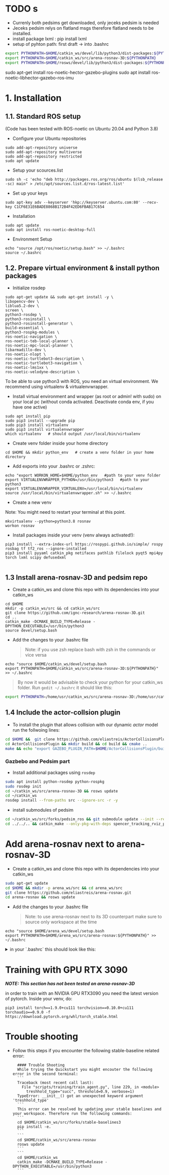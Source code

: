 # TODO s
- Currenly both pedsims get downloaded, only jeceks pedsim is needed
- Jeceks pedsim relys on flatland msgs therefore flatland needs to be installed.
- install package lxml : pip install lxml
- setup of pyhton path: first draft → into .bashrc
```bash
export PYTHONPATH=$HOME/catkin_ws/devel/lib/python3/dist-packages:${PYTHONPATH}
export PYTHONPATH=$HOME/catkin_ws/src/arena-rosnav-3D:${PYTHONPATH}
export PYTHONPATH=$HOME/rosws/devel/lib/python3/dist-packages:${PYTHONPATH}
```
sudo apt-get install ros-noetic-hector-gazebo-plugins
sudo apt install ros-noetic-libhector-gazebo-ros-imu

# 1. Installation

## 1.1. Standard ROS setup

(Code has been tested with ROS-noetic on Ubuntu 20.04 and Python 3.8)

- Configure your Ubuntu repositories

```
sudo add-apt-repository universe
sudo add-apt-repository multiverse
sudo add-apt-repository restricted
sudo apt update
```

- Setup your scources.list

```
sudo sh -c 'echo "deb http://packages.ros.org/ros/ubuntu $(lsb_release -sc) main" > /etc/apt/sources.list.d/ros-latest.list'
```

- Set up your keys

```
sudo apt-key adv --keyserver 'hkp://keyserver.ubuntu.com:80' --recv-key C1CF6E31E6BADE8868B172B4F42ED6FBAB17C654
```

- Installation

```
sudo apt update
sudo apt install ros-noetic-desktop-full
```

- Environment Setup

```
echo "source /opt/ros/noetic/setup.bash" >> ~/.bashrc
source ~/.bashrc
```

## 1.2. Prepare virtual environment & install python packages

- Initialize rosdep

```
sudo apt-get update && sudo apt-get install -y \
libopencv-dev \
liblua5.2-dev \
screen \
python3-rosdep \
python3-rosinstall \
python3-rosinstall-generator \
build-essential \
python3-rospkg-modules \
ros-noetic-navigation \
ros-noetic-teb-local-planner \
ros-noetic-mpc-local-planner \
libarmadillo-dev \
ros-noetic-nlopt \
ros-noetic-turtlebot3-description \
ros-noetic-turtlebot3-navigation \
ros-noetic-lms1xx \
ros-noetic-velodyne-description \
```

To be able to use python3 with ROS, you need an virtual environment. We recommend using virtualenv & virtualenvwrapper.

- Install virtual environment and wrapper (as root or admin! with sudo) on your local pc (without conda activated. Deactivate conda env, if you have one active)

```
sudo apt install pip
sudo pip3 install --upgrade pip
sudo pip3 install virtualenv
sudo pip3 install virtualenvwrapper
which virtualenv   # should output /usr/local/bin/virtualenv
```

- Create venv folder inside your home directory

```
cd $HOME && mkdir python_env   # create a venv folder in your home directory
```

- Add exports into your .bashrc or .zshrc:

```
echo "export WORKON_HOME=$HOME/python_env   #path to your venv folder
export VIRTUALENVWRAPPER_PYTHON=/usr/bin/python3   #path to your python3
export VIRTUALENVWRAPPER_VIRTUALENV=/usr/local/bin/virtualenv
source /usr/local/bin/virtualenvwrapper.sh" >> ~/.bashrc
```

- Create a new venv

Note: You might need to restart your terminal at this point.

```
mkvirtualenv --python=python3.8 rosnav
workon rosnav
```

- Install packages inside your venv (venv always activated!):

```
pip3 install --extra-index-url https://rospypi.github.io/simple/ rospy rosbag tf tf2_ros --ignore-installed
pip3 install pyyaml catkin_pkg netifaces pathlib filelock pyqt5 mpi4py torch lxml scipy defusedxml


```

## 1.3 Install arena-rosnav-3D and pedsim repo

- Create a catkin_ws and clone this repo with its dependencies into your catkin_ws

```
cd $HOME
mkdir -p catkin_ws/src && cd catkin_ws/src
git clone https://github.com/ignc-research/arena-rosnav-3D.git
cd ..
catkin_make -DCMAKE_BUILD_TYPE=Release -DPYTHON_EXECUTABLE=/usr/bin/python3
source devel/setup.bash
```

- Add the changes to your .bashrc file
  > Note: if you use zsh replace bash with zsh in the commands or vice versa

```
echo "source $HOME/catkin_ws/devel/setup.bash
export PYTHONPATH=$HOME/catkin_ws/src/arena-rosnav-3D:${PYTHONPATH}" >> ~/.bashrc
```

> By now it would be advisable to check your python for your catkin_ws folder. Run `gedit ~/.bashrc` it should like this: 
```bash
export PYTHONPATH=/home/usr/catkin_ws/src/arena-rosnav-3D:/home/usr/catkin_ws/devel/lib/python3/dist-packages:/opt/ros/noetic/lib/python3/dist-packages
```

## 1.4 Include the actor-collsion plugin

- To install the plugin that allows collision with our dynamic _actor_ model run the follwoing lines:

```bash
cd $HOME &&  git clone https://github.com/eliastreis/ActorCollisionsPlugin.git
cd ActorCollisionsPlugin && mkdir build && cd build && cmake ..
make && echo "export GAZEBO_PLUGIN_PATH=$HOME/ActorCollisionsPlugin/build " >> ~/.bashrc

```
### Gazbebo and Pedsim part

- Install additional packages using `rosdep`

```bash
sudo apt install python-rosdep python-rospkg
sudo rosdep init
cd ~/catkin_ws/src/arena-rosnav-3D && rosws update
cd ~/catkin_ws
rosdep install --from-paths src --ignore-src -r -y
```
- install submodules of pedsim
```bash
cd ~/catkin_ws/src/forks/pedsim_ros && git submodule update --init --recursive
cd ../../.. && catkin_make --only-pkg-with-deps spencer_tracking_rviz_plugin
```

# Add arena-rosnav next to arena-rosnav-3D

- Create a catkin_ws and clone this repo with its dependencies into your catkin_ws

```bash
sudo apt-get update
cd $HOME && mkdir -p arena_ws/src && cd arena_ws/src
git clone https://github.com/eliastreis/arena-rosnav.git
cd arena-rosnav && rosws update
```

- Add the changes to your .bashrc file
  > Note: to use arena-rosnav next to its 3D counterpart make sure to source only workspace at the time

```
echo "source $HOME/arena_ws/devel/setup.bash
export PYTHONPATH=$HOME/arena_ws/src/arena-rosnav:${PYTHONPATH}" >> ~/.bashrc
```
<details>
  <summary markdown="span">in your `.bashrc` this should look like this: </summary>

```bash
source /home/elias/arena_ws/devel/setup.bash
export PYTHONPATH=/home/elias/arena_ws/src/arena-rosnav:/home/elias/arena_ws/devel/lib/python3/dist-packages:/opt/ros/noetic/lib/python3/dist-packages

```
</details>




# Training with GPU RTX 3090

**_NOTE: This section has not been tested on arena-rosnav-3D_**

in order to train with an NVIDIA GPU RTX3090 you need the latest version of pytorch. Inside your venv, do:

```
pip3 install torch==1.9.0+cu111 torchvision==0.10.0+cu111 torchaudio==0.9.0 -f https://download.pytorch.org/whl/torch_stable.html
```

# Trouble shooting

- Follow this steps if you encounter the following stable-baseline related error:

        #### Trouble Shooting
        While trying the Quickstart you might encouter the following error in the second terminal:
        ```
        Traceback (most recent call last):
          File "scripts/training/train_agent.py", line 229, in <module>
            treshhold_type="succ", threshold=0.9, verbose=1)
        TypeError: __init__() got an unexpected keyword argument 'treshhold_type'
        ```
        This error can be resolved by updating your stable baselines and your workspace. Therefore run the following commands:
        ```
        cd $HOME/catkin_ws/src/forks/stable-baselines3
        pip install -e.
        ```
        ```
        cd $HOME/catkin_ws/src/arena-rosnav
        rosws update
        ```
        ```
        cd $HOME/catkin_ws
        catkin_make -DCMAKE_BUILD_TYPE=Release -DPYTHON_EXECUTABLE=/usr/bin/python3
        ```
